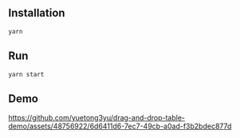 ## Installation

`yarn`

## Run

`yarn start`

## Demo

https://github.com/yuetong3yu/drag-and-drop-table-demo/assets/48756922/6d6411d6-7ec7-49cb-a0ad-f3b2bdec877d

